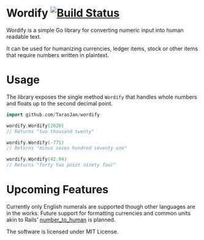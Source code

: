 # Wordify [![Build Status](https://travis-ci.com/TarasJan/wordify.svg?branch=master)](https://travis-ci.com/TarasJan/wordify)
Wordify is a simple Go library for converting numeric input into human readable text. 

It can be used for humanizing currencies, ledger items, stock or other items that require numbers written in plaintext.

# Usage

The library exposes the single method `Wordify` that handles whole numbers and floats up to the second decimal point.

```go
import github.com/TarasJan/wordify

wordify.Wordify(2020)
// Returns "two thousand twenty"

wordify.Wordify(-771)
// Returns "minus seven hundred seventy one"

wordify.Wordify(42.94)
// Returns "forty two point ninety four"

```

# Upcoming Features

Currently only English numerals are supported though other languages are in the works. Future support for formatting currencies and common units akin to Rails' [number_to_human](https://apidock.com/rails/v5.2.3/ActionView/Helpers/NumberHelper/number_to_human) is planned.

The software is licensed under MIT License.
